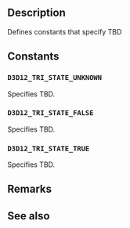 ## Description

Defines constants that specify TBD

## Constants

### `D3D12_TRI_STATE_UNKNOWN`

Specifies TBD.

### `D3D12_TRI_STATE_FALSE`

Specifies TBD.

### `D3D12_TRI_STATE_TRUE`

Specifies TBD.

## Remarks

## See also